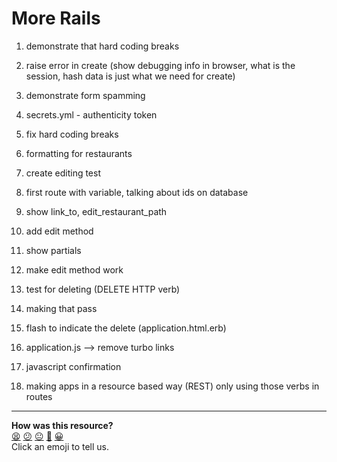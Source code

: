 More Rails
========

1. demonstrate that hard coding breaks 

2. raise error in create (show debugging info in browser, what is the session, hash data is just what we need for create)

3. demonstrate form spamming

4. secrets.yml - authenticity token

5. fix hard coding breaks

6. formatting for restaurants

7. create editing test

8. first route with variable,  talking about ids on database

9. show link_to, edit_restaurant_path

10. add edit method

11. show partials

12. make edit method work

13. test for deleting (DELETE HTTP verb)

14. making that pass

15. flash to indicate the delete (application.html.erb)

16. application.js --> remove turbo links

17. javascript confirmation

18. making apps in a resource based way (REST) only using those verbs in routes

<!-- BEGIN GENERATED SECTION DO NOT EDIT -->

---

**How was this resource?**  
[😫](https://airtable.com/shrUJ3t7KLMqVRFKR?prefill_Repository=course&prefill_File=walkthroughs/more_rails.md&prefill_Sentiment=😫) [😕](https://airtable.com/shrUJ3t7KLMqVRFKR?prefill_Repository=course&prefill_File=walkthroughs/more_rails.md&prefill_Sentiment=😕) [😐](https://airtable.com/shrUJ3t7KLMqVRFKR?prefill_Repository=course&prefill_File=walkthroughs/more_rails.md&prefill_Sentiment=😐) [🙂](https://airtable.com/shrUJ3t7KLMqVRFKR?prefill_Repository=course&prefill_File=walkthroughs/more_rails.md&prefill_Sentiment=🙂) [😀](https://airtable.com/shrUJ3t7KLMqVRFKR?prefill_Repository=course&prefill_File=walkthroughs/more_rails.md&prefill_Sentiment=😀)  
Click an emoji to tell us.

<!-- END GENERATED SECTION DO NOT EDIT -->
